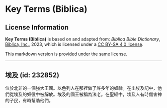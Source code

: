 # Key Terms (Biblica)

## License Information

**Key Terms (Biblica)** is based on and adapted from: _Biblica Bible Dictionary_, [Biblica, Inc.](https://www.biblica.com/), 2023, which is licensed under a [CC BY-SA 4.0 license](https://creativecommons.org/licenses/by-sa/4.0/legalcode.en).

This markdown version is provided under the same license.



--------------------------------

## 埃及 (id: 232852)

位於北非的一個強大王國。以色列人在那裡做了許多年的奴隸。在出埃及記中，他們從埃及的奴役中被解放。埃及的國王被稱為法老。在聖經中，埃及人有時傷害神的子民，有時幫助他們。



